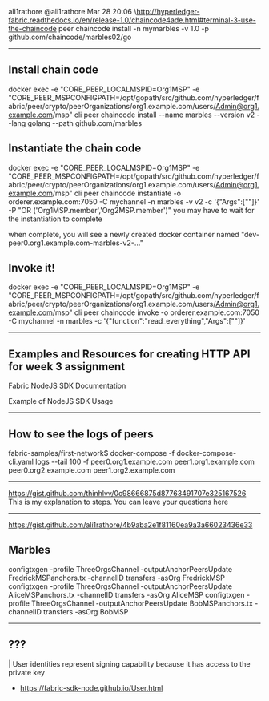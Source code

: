 ali1rathore @ali1rathore Mar 28 20:06
\http://hyperledger-fabric.readthedocs.io/en/release-1.0/chaincode4ade.html#terminal-3-use-the-chaincode
  peer chaincode install -n mymarbles -v 1.0 -p github.com/chaincode/marbles02/go

---

## Install chain code
docker exec -e "CORE_PEER_LOCALMSPID=Org1MSP" -e "CORE_PEER_MSPCONFIGPATH=/opt/gopath/src/github.com/hyperledger/fabric/peer/crypto/peerOrganizations/org1.example.com/users/Admin@org1.example.com/msp" cli peer chaincode install --name marbles --version v2 --lang golang --path github.com/marbles
## Instantiate the chain code
docker exec -e "CORE_PEER_LOCALMSPID=Org1MSP" -e "CORE_PEER_MSPCONFIGPATH=/opt/gopath/src/github.com/hyperledger/fabric/peer/crypto/peerOrganizations/org1.example.com/users/Admin@org1.example.com/msp" cli peer chaincode instantiate -o orderer.example.com:7050 -C mychannel -n marbles -v v2 -c '{"Args":[""]}' -P "OR ('Org1MSP.member','Org2MSP.member')"
you may have to wait for the instantiation to complete

when complete, you will see a newly created docker container named "dev-peer0.org1.example.com-marbles-v2-..."

## Invoke it!
docker exec -e "CORE_PEER_LOCALMSPID=Org1MSP" -e "CORE_PEER_MSPCONFIGPATH=/opt/gopath/src/github.com/hyperledger/fabric/peer/crypto/peerOrganizations/org1.example.com/users/Admin@org1.example.com/msp" cli peer chaincode invoke -o orderer.example.com:7050 -C mychannel -n marbles -c '{"function":"read_everything","Args":[""]}'

---

## Examples and Resources for creating HTTP API for week 3 assignment
Fabric NodeJS SDK Documentation

Example of NodeJS SDK Usage

---

## How to see the logs of peers

fabric-samples/first-network$ docker-compose -f docker-compose-cli.yaml logs --tail 100 -f peer0.org1.example.com peer1.org1.example.com peer0.org2.example.com peer1.org2.example.com

---

https://gist.github.com/thinhlvv/0c98666875d87763491707e325167526
This is my explanation to steps. You can leave your questions here 

---

https://gist.github.com/ali1rathore/4b9aba2e1f81160ea9a3a66023436e33




## Marbles

configtxgen -profile ThreeOrgsChannel -outputAnchorPeersUpdate FredrickMSPanchors.tx -channelID transfers -asOrg FredrickMSP
configtxgen -profile ThreeOrgsChannel -outputAnchorPeersUpdate AliceMSPanchors.tx -channelID transfers -asOrg AliceMSP
configtxgen -profile ThreeOrgsChannel -outputAnchorPeersUpdate BobMSPanchors.tx -channelID transfers -asOrg BobMSP

---
## ???

| User identities represent signing capability because it has access to the private key
- https://fabric-sdk-node.github.io/User.html

